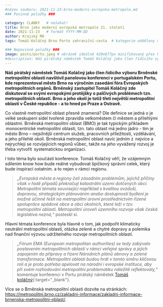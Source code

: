 ```yaml
---
#název souboru: 2021-11-23-brno-moderni-evropska-metropole.md
### Povinné položky ###

category: CLANKY   # nešahat!
title: Brno jako moderní evropská metropole 21. století
date: 2021-11-23   # formát YYYY-MM-DD
author: Krajský MO
tags: Tomáš-Koláčný Brno Porto zahraniční-cesta  # kategorie odděleny mezerami, např. volby zemědělství životní-prostředí piráti (viz https://jihomoravsky.pirati.cz/tags/)

### Nepovinné položky ###
image: posts/porto.jpeg # obrázek ideálně 420x677px minifikovaný přes https://tinypng.com/
#description: Náš pirátský náměstek Tomáš Koláčný jako člen řídícího výboru Brněnské metropolitní oblasti navštívil panelovou konferenci v portugalském Portu, kde reprezentoval město Brno na výročním zasedání fóra Evropských metropolitních orgánů. Brněnský zastupitel Tomáš Koláčný zde diskutoval se svými evropskými protějšky o palčivých problémech tzn. metropolitních oblastí. Brno a jeho okolí je totiž třetí největší metropolitní oblastí v České republice - a to hned po Praze a Ostravě. 
---
```


**Náš pirátský náměstek Tomáš Koláčný jako člen řídícího výboru Brněnské metropolitní oblasti navštívil panelovou konferenci v portugalském Portu, kde reprezentoval město Brno na výročním zasedání fóra Evropských metropolitních orgánů. Brněnský zastupitel Tomáš Koláčný zde diskutoval se svými evropskými protějšky o palčivých problémech tzn. metropolitních oblastí. Brno a jeho okolí je totiž třetí největší metropolitní oblastí v České republice - a to hned po Praze a Ostravě.** 

Co vlastně metropolitní oblast přesně znamená?  Dle definice se jedná o je velké seskupení sídel tvořené zpravidla velkoměstem či městem a přilehlými oblastmi. Brněnská metropolitní oblast (BMO) je tak typickým příkladem  monocentrické metropolitní oblasti, tzn. tato oblast má jedno jádro - tím je město Brno – nejsilnější centrum služeb, pracovních příležitostí, vzdělávání, a jeho přilehlé okolí. Brněnská metropolitní oblast navíc jedním z  nejvíce a nejrychleji se rozvíjejících regionů vůbec, takže na jeho vyvážený rozvoj je třeba vytvořit  systematickou organizaci.

I toto téma bylo součástí konference. Tomáš Koláčný věří, že vzájemným sdílením know how bude reálné vybudovat špičkový správní celek, který bude inspirací ostatním. a to nejen v rámci regionu. 

>*„Evropská města a regiony čelí zásadním problémům, jejichž příčiny však v řadě případů překračují katastrální území dotčených obcí. Metropolitní témata související například s kvalitou ovzduší, dopravou, strategickým plánováním anebo dostupností bydlení je možné účinně řešit na metropolitní úrovni prostřednictvím řízené spolupráce spádové obce a obcí okolních, které leží v tzv. metropolitní oblasti. Metropolitní úroveň územního rozvoje však česká legislativa nezná,“* posteskl si. 
>

Hlavní témata konference byla hlavně o tom, jak podpořit klimaticky neutrální metropolitní oblasti, otázka zelené a chytré dopravy a polemika nad finanční výzvou udržitelného rozvoje metropolitních oblastí. 

>*„Fórum EMA (European metropolitan authorities) se tedy zabývalo postavením metropolitních oblastí v rámci veřejné správy a jejich zapojením do přípravy a řízení Národních plánů obnovy a zelené transformace. Metropolitní oblasti budou hrát v tomto směru klíčovou roli a je proto potřeba apelovat na národní i evropské instituce, aby při svém rozhodování metropolitní problematiku náležitě reflektovaly,“* komentuje konferenci v Portu pirátský náměstek [Tomáš koláčný](https://jihomoravsky.pirati.cz/lide/tomas-kolacny/){:target="_blank"}.

Více se  o Brněnská metropolitní oblasti dozvíte na stránkách: https://metropolitni.brno.cz/zakladni-informace/zakladni-informace-brnenska-metropolitni-oblast/. 
